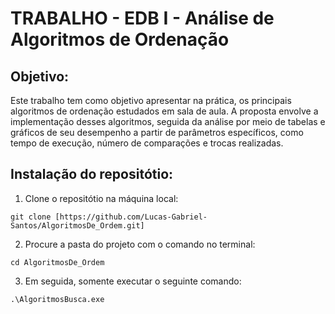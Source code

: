 # TRABALHO - EDB I - Análise de Algoritmos de Ordenação
## Objetivo:
Este trabalho tem como objetivo apresentar na prática, os principais algoritmos de ordenação estudados em sala de aula. A proposta envolve a implementação desses algoritmos, seguida da análise por meio de tabelas e gráficos de seu desempenho a partir de parâmetros específicos, como tempo de execução, número de comparações e trocas realizadas. 

## Instalação do repositótio:

1. Clone o repositótio na máquina local:
````
git clone [https://github.com/Lucas-Gabriel-Santos/AlgoritmosDe_Ordem.git]
````

2. Procure a pasta do projeto com o comando no terminal:
````
cd AlgoritmosDe_Ordem
````

3. Em seguida, somente executar o seguinte comando:
````
.\AlgoritmosBusca.exe
```` 

